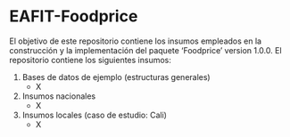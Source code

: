 # EAFIT-Foodprice

El objetivo de este repositorio contiene los insumos empleados en la construcción y la implementación del paquete ‘Foodprice’ version 1.0.0. El repositorio contiene los siguientes insumos:

1. Bases de datos de ejemplo (estructuras generales)
   * X
2. Insumos nacionales
   * X
3. Insumos locales (caso de estudio: Cali)
   * X
 
   
   
